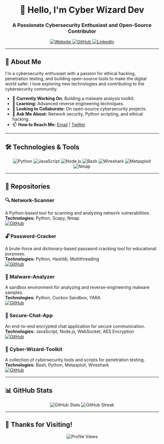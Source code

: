 <h1 align="center">👋 Hello, I'm Cyber Wizard Dev</h1>
<h3 align="center">A Passionate Cybersecurity Enthusiast and Open-Source Contributor</h3>

<p align="center">
  <a href="https://cyberwizard.dev">
    <img src="https://img.shields.io/badge/Website-cyberwizard.dev-blue?style=for-the-badge&logo=google-chrome" alt="Website" />
  </a>
  <a href="https://github.com/Cyber-Wizard-Dev">
    <img src="https://img.shields.io/badge/GitHub-Cyber--Wizard--Dev-black?style=for-the-badge&logo=github" alt="GitHub" />
  </a>
  <a href="https://www.linkedin.com/in/your-linkedin">
    <img src="https://img.shields.io/badge/LinkedIn-Connect-blue?style=for-the-badge&logo=linkedin" alt="LinkedIn" />
  </a>
</p>

---

## 🚀 About Me

I'm a cybersecurity enthusiast with a passion for ethical hacking, penetration testing, and building open-source tools to make the digital world safer. I love exploring new technologies and contributing to the cybersecurity community.

- 🔭 **Currently Working On:** Building a malware analysis toolkit.
- 🌱 **Learning:** Advanced reverse engineering techniques.
- 👯 **Looking to Collaborate:** On open-source cybersecurity projects.
- 💬 **Ask Me About:** Network security, Python scripting, and ethical hacking.
- 📫 **How to Reach Me:** [Email](mailto:your-email@example.com) | [Twitter](https://twitter.com/your-twitter)

---

## 🛠️ Technologies & Tools

<p align="center">
  <img src="https://img.shields.io/badge/Python-3776AB?style=for-the-badge&logo=python&logoColor=white" alt="Python" />
  <img src="https://img.shields.io/badge/JavaScript-F7DF1E?style=for-the-badge&logo=javascript&logoColor=black" alt="JavaScript" />
  <img src="https://img.shields.io/badge/Node.js-339933?style=for-the-badge&logo=node.js&logoColor=white" alt="Node.js" />
  <img src="https://img.shields.io/badge/Bash-4EAA25?style=for-the-badge&logo=gnu-bash&logoColor=white" alt="Bash" />
  <img src="https://img.shields.io/badge/Wireshark-1679C3?style=for-the-badge&logo=wireshark&logoColor=white" alt="Wireshark" />
  <img src="https://img.shields.io/badge/Metasploit-FF0000?style=for-the-badge&logo=metasploit&logoColor=white" alt="Metasploit" />
  <img src="https://img.shields.io/badge/Nmap-FF6600?style=for-the-badge&logo=nmap&logoColor=white" alt="Nmap" />
</p>

---

## 📂 Repositories

### 🔍 Network-Scanner
A Python-based tool for scanning and analyzing network vulnerabilities.  
**Technologies:** Python, Scapy, Nmap  
[![GitHub](https://img.shields.io/badge/View_Repo-181717?style=flat-square&logo=github)](https://github.com/Cyber-Wizard-Dev/Network-Scanner)

### 🔓 Password-Cracker
A brute-force and dictionary-based password cracking tool for educational purposes.  
**Technologies:** Python, Hashlib, Multithreading  
[![GitHub](https://img.shields.io/badge/View_Repo-181717?style=flat-square&logo=github)](https://github.com/Cyber-Wizard-Dev/Password-Cracker)

### 🦠 Malware-Analyzer
A sandbox environment for analyzing and reverse-engineering malware samples.  
**Technologies:** Python, Cuckoo Sandbox, YARA  
[![GitHub](https://img.shields.io/badge/View_Repo-181717?style=flat-square&logo=github)](https://github.com/Cyber-Wizard-Dev/Malware-Analyzer)

### 💬 Secure-Chat-App
An end-to-end encrypted chat application for secure communication.  
**Technologies:** JavaScript, Node.js, WebSocket, AES Encryption  
[![GitHub](https://img.shields.io/badge/View_Repo-181717?style=flat-square&logo=github)](https://github.com/Cyber-Wizard-Dev/Secure-Chat-App)

### 🧰 Cyber-Wizard-Toolkit
A collection of cybersecurity tools and scripts for penetration testing.  
**Technologies:** Bash, Python, Metasploit, Wireshark  
[![GitHub](https://img.shields.io/badge/View_Repo-181717?style=flat-square&logo=github)](https://github.com/Cyber-Wizard-Dev/Cyber-Wizard-Toolkit)

---

## 📊 GitHub Stats

<p align="center">
  <img src="https://github-readme-stats.vercel.app/api?username=Cyber-Wizard-Dev&show_icons=true&theme=dark" alt="GitHub Stats" />
  <img src="https://github-readme-streak-stats.herokuapp.com/?user=Cyber-Wizard-Dev&theme=dark" alt="GitHub Streak" />
</p>

---

## 🌟 Thanks for Visiting!

<p align="center">
  <img src="https://komarev.com/ghpvc/?username=Cyber-Wizard-Dev&label=Profile%20Views&color=blue&style=flat-square" alt="Profile Views" />
</p>
